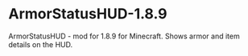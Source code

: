 # ArmorStatusHUD-1.8.9
ArmorStatusHUD - mod for 1.8.9 for Minecraft. Shows armor and item details on the HUD. 
